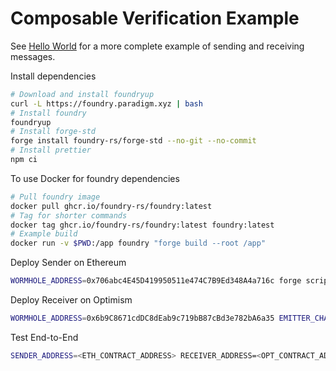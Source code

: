 # Composable Verification Example

See [Hello World](https://github.com/wormhole-foundation/wormhole-scaffolding/blob/main/docs/01_hello_world.md) for a more complete example of sending and receiving messages.

Install dependencies

```bash
# Download and install foundryup
curl -L https://foundry.paradigm.xyz | bash
# Install foundry
foundryup
# Install forge-std
forge install foundry-rs/forge-std --no-git --no-commit
# Install prettier
npm ci
```

To use Docker for foundry dependencies

```bash
# Pull foundry image
docker pull ghcr.io/foundry-rs/foundry:latest
# Tag for shorter commands
docker tag ghcr.io/foundry-rs/foundry:latest foundry:latest
# Example build
docker run -v $PWD:/app foundry "forge build --root /app"
```

Deploy Sender on Ethereum

```bash
WORMHOLE_ADDRESS=0x706abc4E45D419950511e474C7B9Ed348A4a716c forge script forge-scripts/deploy_sender.sol --rpc-url https://rpc.ankr.com/eth_goerli --private-key <YOUR_PRIVATE_KEY> --broadcast --slow
```

Deploy Receiver on Optimism

```bash
WORMHOLE_ADDRESS=0x6b9C8671cdDC8dEab9c719bB87cBd3e782bA6a35 EMITTER_CHAIN_ID=2 EMITTER_ADDRESS=0x<32-byte padded contract address> forge script forge-scripts/deploy_receiver.sol --rpc-url https://rpc.ankr.com/optimism_testnet --private-key <YOUR_PRIVATE_KEY> --broadcast --slow
```

Test End-to-End

```bash
SENDER_ADDRESS=<ETH_CONTRACT_ADDRESS> RECEIVER_ADDRESS=<OPT_CONTRACT_ADDRESS> PRIVATE_KEY=<YOUR_PRIVATE_KEY> node node-scripts/integration-test.js
```
